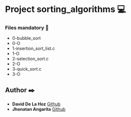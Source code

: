 # Project sorting_algorithms :computer:

### Files mandatory :page_facing_up:

* 0-bubble_sort
* 0-O
* 1-insertion_sort_list.c
* 1-O
* 2-selection_sort.c
* 2-O
* 3-quick_sort.c
* 3-O

## Author :black_nib:

* **David De La Hoz** [Github](https://github.com/daviddlhz)
* **Jhonatan Angarita** [Github](https://github.com/JhonathanAlejandro01)